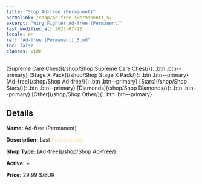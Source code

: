 ```yaml
---
title: "Shop Ad-free (Permanent)"
permalink: /shop/Ad-free (Permanent)_5/
excerpt: "Wing Fighter Ad-free (Permanent)"
last_modified_at: 2023-07-22
locale: en
ref: "Ad-free (Permanent)_5.md"
toc: false
classes: wide
---
```



  [Supreme Care Chest](/shop/Shop Supreme Care Chest/){: .btn .btn--primary}   [Stage X Pack](/shop/Shop Stage X Pack/){: .btn .btn--primary}   [Ad-free](/shop/Shop Ad-free/){: .btn .btn--primary}   [Stars](/shop/Shop Stars/){: .btn .btn--primary}   [Diamonds](/shop/Shop Diamonds/){: .btn .btn--primary}   [Other](/shop/Shop Other/){: .btn .btn--primary} 

## Details

 **Name:** Ad-free (Permanent) 

 **Description:** Last <span style="color: #FEDC98">Permanently</span><br/><span style="color: #ffffff;"></span>

 **Shop Type:** [Ad-free](/shop/Shop Ad-free/)

 **Active:** + 

 **Price:** 29.99 $/EUR 


